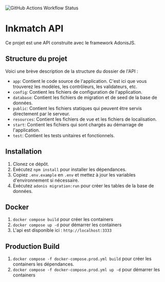 ![GitHub Actions Workflow Status](https://img.shields.io/github/actions/workflow/status/Les-Capybaras/inkmatch-back-end/ci.yaml)

# Inkmatch API

Ce projet est une API construite avec le framework AdonisJS.

## Structure du projet

Voici une brève description de la structure du dossier de l'API :

- `app`: Contient le code source de l'application. C'est ici que vous trouverez les modèles, les contrôleurs, les validateurs, etc.
- `config`: Contient les fichiers de configuration de l'application.
- `database`: Contient les fichiers de migration et de seed de la base de données.
- `public`: Contient les fichiers statiques qui peuvent être servis directement par le serveur.
- `resources`: Contient les fichiers de vue et les fichiers de localisation.
- `start`: Contient les fichiers qui sont chargés au démarrage de l'application.
- `test`: Contient les tests unitaires et fonctionnels.

## Installation

1. Clonez ce dépôt.
2. Exécutez `npm install` pour installer les dépendances.
3. Copiez `.env.example` en `.env` et mettez à jour les variables d'environnement si nécessaire.
4. Exécutez `adonis migration:run` pour créer les tables de la base de données.

## Docker

1. `docker compose build` pour créer les containers
2. `docker compose up -d` pour démarrer les containers
3. L'api est disponible ici : `http://localhost:3333`

## Production Build

1. `docker compose -f docker-compose.prod.yml build` pour créer les containers les dépendances.
2. `docker compose -f docker-compose.prod.yml up -d` pour démarrer les containers
